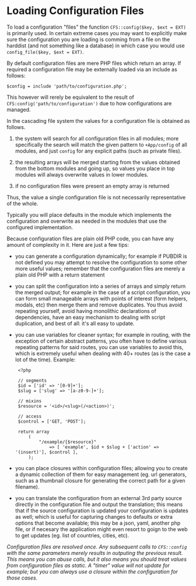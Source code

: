 Loading Configuration Files
===========================

To load a configuration "files" the function `CFS::config($key, $ext = EXT)` is
primarily used. In certain extreme cases you may want to explicitly make sure
the configuration you are loading is comming from a file on the harddist (and
not something like a database) in which case you would use
`config_file($key, $ext = EXT)`.

By default configuration files are mere PHP files which return an array. If
required a configuration file may be externally loaded via an include as
follows:

	$config = include 'path/to/configuration.php';

This however will rerely be equivalent to the result of
`CFS:config('path/to/configuration')` due to how configurations are managed.

In the cascading file system the values for a configuration file is obtained as
follows.

 1. the system will search for all configuration files in all modules; more
 specifically the search will match the given pattern to `+App/config` of all
 modules, and just `config` for any explicit paths (such as private files).

 2. the resulting arrays will be merged starting from the values obtained from
 the bottom modules and going up, so values you place in top modules will always
 overwrite values in lower modules.

 3. if no configuration files were present an empty array is returned

Thus, the value a single configuration file is not necessarily representative of
the whole.

Typically you will place defaults in the module which implements the
configuration and overwrite as needed in the modules that use the configured
implementation.

Because configuration files are plain old PHP code, you can have any amount of
complexity in it. Here are just a few tips:

 * you can generate a configuration dynamically; for example if PUBDIR is not
 defined you may attempt to resolve the configuration to some other more useful
 values; remember that the configuration files are merely a plain old PHP with
 a return statement

 * you can split the configuration into a series of arrays and simply return the
 merged output; for example in the case of a script configuration, you can form
 small manageable arrays with points of interest (form helpers, modals, etc)
 then merge them and remove duplicates. You thus avoid repeating yourself, avoid
 having monolithic declarations of dependencies, have an easy mechanism to
 dealing with script duplication, and best of all: it's all easy to update.

 * you can use variables for cleaner syntax; for example in routing, with the
 exception of certain abstract patterns, you often have to define various
 repeating patterns for said routes, you can use variables to avoid this, which
 is extremely useful when dealing with 40+ routes (as is the case a lot of the
 time). Example:

		<?php

		// segments
		$id = ['id' => '[0-9]+'];
		$slug = ['slug' => '[a-z0-9-]+'];

		// mixins
		$resource = '<id>/<slug>(/<action>)';

		// access
		$control = ['GET, 'POST'];

		return array
			(
				"/example/{$resource}"
					=> [ 'example', $id + $slug + ['action' => '(insert)'], $control ],
			);

 * you can place closures within configuration files; allowing you to create
 a dynamic collection of them for easy management (eg. url generators, such as a
 thumbnail closure for generating the correct path for a given filename).

 * you can translate the configuration from an external 3rd party source
 directly in the configuration file and output the translation; this means that
 if the source configuration is updated your configuration is updates as well;
 which is useful for capturing changes to defaults or extra options that become
 available; this may be a json, yaml, another php file, or if necesary the
 application might even resort to goign to the web to get updates (eg. list of
 countries, cities, etc).

*Configuration files are resolved once. Any subsequent calls to `CFS::config`
with the same parameters merely results in outputing the previous result. This
means you can abuse calls, but it also means you should treat values from
configuration files as static. A "timer" value will not update for example; but
you can always use a closure within the configuration for those cases.*
